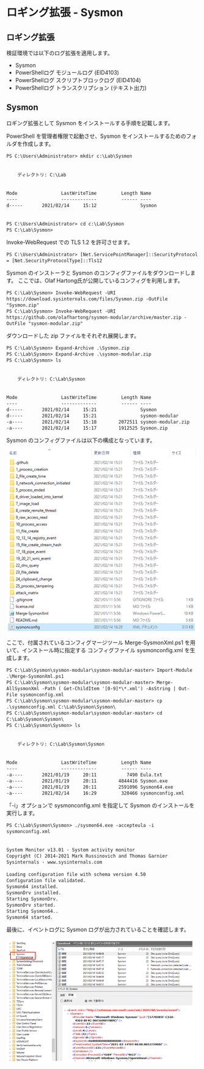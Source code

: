 # ロギング拡張 - Sysmon

ロギング拡張
-------------

検証環境では以下のログ拡張を適用します。

- Sysmon
- PowerShellログ モジュールログ (EID4103)
- PowerShellログ スクリプトブロックログ (EID4104)
- PowerShellログ トランスクリプション (テキスト出力)


Sysmon
-------------
ロギング拡張として Sysmon をインストールする手順を記載します。

PowerShell を管理者権限で起動させ、Sysmon をインストールするためのフォルダを作成します。

```
PS C:\Users\Administrator> mkdir c:\Lab\Sysmon


    ディレクトリ: C:\Lab


Mode                LastWriteTime         Length Name
----                -------------         ------ ----
d-----       2021/02/14     15:12                Sysmon


PS C:\Users\Administrator> cd c:\Lab\Sysmon
PS C:\Lab\Sysmon>
```
Invoke-WebRequest での TLS 1.2 を許可させます。
```
PS C:\Users\Administrator> [Net.ServicePointManager]::SecurityProtocol = [Net.SecurityProtocolType]::Tls12
```
Sysmon のインストーラと Sysmon のコンフィグファイルをダウンロードします。
ここでは、Olaf Hartong氏が公開しているコンフィグを利用します。
```
PS C:\Lab\Sysmon> Invoke-WebRequest -URI https://download.sysinternals.com/files/Sysmon.zip -OutFile "Sysmon.zip"
PS C:\Lab\Sysmon> Invoke-WebRequest -URI https://github.com/olafhartong/sysmon-modular/archive/master.zip -OutFile "sysmon-modular.zip"
```

ダウンロードした zip ファイルをそれぞれ展開します。

```
PS C:\Lab\Sysmon> Expand-Archive .\Sysmon.zip
PS C:\Lab\Sysmon> Expand-Archive .\sysmon-modular.zip
PS C:\Lab\Sysmon> ls


    ディレクトリ: C:\Lab\Sysmon


Mode                LastWriteTime         Length Name
----                -------------         ------ ----
d-----       2021/02/14     15:21                Sysmon
d-----       2021/02/14     15:21                sysmon-modular
-a----       2021/02/14     15:18        2072511 sysmon-modular.zip
-a----       2021/02/14     15:17        1912525 Sysmon.zip
```

Sysmon のコンフィグファイルは以下の構成となっています。

![Sysmon-1](images/Sysmon-1.png)

ここで、付属されているコンフィグマージツール Merge-SysmonXml.ps1 を用いて、インストール時に指定する
コンフィグファイル sysmonconfig.xml を生成します。

```
PS C:\Lab\Sysmon\sysmon-modular\sysmon-modular-master> Import-Module .\Merge-SysmonXml.ps1
PS C:\Lab\Sysmon\sysmon-modular\sysmon-modular-master> Merge-AllSysmonXml -Path ( Get-ChildItem '[0-9]*\*.xml') -AsString | Out-File sysmonconfig.xml
PS C:\Lab\Sysmon\sysmon-modular\sysmon-modular-master> cp .\sysmonconfig.xml C:\Lab\Sysmon\Sysmon\
PS C:\Lab\Sysmon\sysmon-modular\sysmon-modular-master> cd C:\Lab\Sysmon\Sysmon\
PS C:\Lab\Sysmon\Sysmon> ls


    ディレクトリ: C:\Lab\Sysmon\Sysmon


Mode                LastWriteTime         Length Name
----                -------------         ------ ----
-a----       2021/01/19     20:11           7490 Eula.txt
-a----       2021/01/19     20:11        4844416 Sysmon.exe
-a----       2021/01/19     20:11        2591096 Sysmon64.exe
-a----       2021/02/14     16:29         320466 sysmonconfig.xml
```

「-i」オプションで sysmonconfig.xml を指定して Sysmon のインストールを実行します。

```
PS C:\Lab\Sysmon\Sysmon> ./sysmon64.exe -accepteula -i sysmonconfig.xml


System Monitor v13.01 - System activity monitor
Copyright (C) 2014-2021 Mark Russinovich and Thomas Garnier
Sysinternals - www.sysinternals.com

Loading configuration file with schema version 4.50
Configuration file validated.
Sysmon64 installed.
SysmonDrv installed.
Starting SysmonDrv.
SysmonDrv started.
Starting Sysmon64..
Sysmon64 started.
```

最後に、イベントログに Sysmon ログが出力されていることを確認します。

![Sysmon-2](images/Sysmon-2.png)